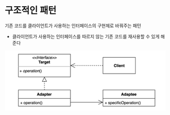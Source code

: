 # 구조적인 패턴
기존 코드를 클라이언트가 사용하는 인터페이스의 구현체로 바꿔주는 패턴

* 클라이언트가 사용하는 인터페이스를 따르지 않는 기존 코드를 재사용할 수 있게 해준다

![img.png](img.png)